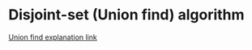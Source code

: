 # Disjoint-set (Union find) algorithm
<a href="https://www.hackerearth.com/practice/notes/disjoint-set-union-union-find/">Union find explanation link</a>
